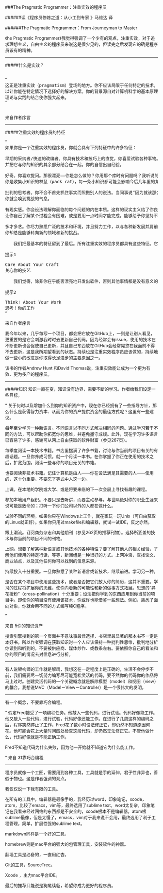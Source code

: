 ###The Pragmatic Programmer：注重实效的程序员

######读《程序员修炼之道：从小工到专家 》马维达 译

######The Pragmatic Programmer：From Journeyman to Master


《he Pragmatic Programmer》我觉得强调了一个少有的观点，注重实效，对于追求理想主义，自由主义的程序员来说这是很少见的，但读完之后发现它的确是程序员该有的精神。

-------------

#####什么是实效？
<pre>

“
这正是注重实效（pragmatism）登场的地方。你不应该局限于任何特定的技术，而是应该拥有足够广博的背景和经验基础，
以让你能在特定情况下选择好的解决方案。你的背景源自对计算机科学的基本原理的理解，而你的经验来自广泛的实际项目。
理论与实践的结合使你强大起来。
”

</pre>


来自作者序言

-------------

#####注重实效的程序员的特征



<pre>
“
如果你是一个注重实效的程序员，你就会具有下列特征中的许多特征：

早期的采纳者/快速的改编者。你具有技术和技巧上的直觉，你喜爱试验各种事物。给你一样新东西，你很快就能把握它，
并把它与你的知识的其余部分结合在一起。你的自信出自经验。

好奇。你喜欢提问。那很漂亮——你是怎么做的？你用那个库时有问题吗？我听说的这个BeOS是什么？符号链接是怎样实现的？
你是收集小知识的林鼠（pack rat），每一条小知识都可能会影响今后几年里的某项决策。

批判的思考者。你不会不首先抓住事实而照搬别人的说法。当同事说“因为就该那么做”或者供应商允诺为你的全部问题提供解决方案时，
你就会嗅到挑战的气息。

有现实感。你会设法理解你面临的每个问题的内在本质。这样的现实主义给了你良好的感知能力：事情有多困难，需要多长时间？
让你自己了解某个过程会有困难，或是要用一点时间才能完成，能够给予你坚持不懈的毅力。

多才多艺。你尽力熟悉广泛的技术和环境，并且努力工作，以与各种新发展并肩前行。尽管你现在的工作也许只要求你成为某方面的专才，
你却总是能够转向新的领域和新的挑战。

　　我们把最基本的特征留到了最后。所有注重实效的程序员都具有这些特征。它们基本得足以用提示的方式来陈述：
 
提示1
 
Care About Your Craft
关心你的技艺

　　我们觉得，除非你在乎能否漂亮地开发出软件，否则其他事情都是没有意义的。

提示2
 
Think! About Your Work
思考！你的工作
”
</pre>
来自作者序言


我今年以来，几乎每写一个项目，都会把它放在GitHub上，一则是让别人看见，更重要的是它会刺激我时时去更新自己代码，因为经常会有issue，使用的技术在不断更新也会促使自己更新，并且自己东西放在GitHub会经常晃悠在我面前不得不去更新，这是我所期望看到的状态。持续也是注重实效程序员应该做的，持续地做一些小的改进是你取得长足进步的主要原因之一。

该书的作者Andrew Hunt 和David Thomas说，注重实效能让成为一个更为有效、更为多产的程序员。


-------------

#####知识
知识一直在变，知识没有边界，需要不断的学习。作者给我们设定一些目标。

“
关于何时以及增加什么到你的知识资产中，现在你已经拥有了一些指导方针，那么什么是获得智力资本、从而为你的资产提供资金的最佳方式呢？这里有一些建议。
 
每年至少学习一种新语言。不同语言以不同方式解决相同的问题。通过学习若干不同的方法，可以帮助你拓宽你的思维，并避免墨守成规。此外，现在学习许多语言已容易了许多，感谢可从网上自由获取的软件财富（参见267页）。
       
每季度阅读一本技术书籍。书店里摆满了许多书籍，讨论与你当前的项目有关的有趣话题。一旦你养成习惯，就一个月读一本书。在你掌握了你正在使用的技术之后，扩宽范围，阅读一些与你的项目无关的书籍。
       
也要阅读非技术书籍。记住计算机是由人——你在设法满足其需要的人——使用的，这十分重要。不要忘了等式中人这一边。
       
上课。在本地的学院或大学、或是将要来临的下一次会展上寻找有趣的课程。
       
参加本地用户组织。不要只是去听讲，而要主动参与。与世隔绝对你的职业生涯来说可能是致命的；打听一下你们公司以外的人都在做什么。
       
试验不同的环境。如果你只在Windows上工作，就在家玩一玩Unix（可自由获取的Linux就正好）。如果你只用过makefile和编辑器，就试一试IDE，反之亦然。
       
跟上潮流。订阅商务杂志和其他期刊（参见262页的推荐刊物）。选择所涵盖的技术与你当前的项目不同的刊物。
       
上网。想要了解某种新语言或其他技术的各种特性？要了解其他人的相关经验，了解他们使用的特定行话，等等，新闻组是一种很好的方式。上网冲浪，查找论文、商业站点，以及其他任何你可以找到的信息来源。
 
持续投入十分重要。一旦你熟悉了某种新语言或新技术，继续前进。学习另一种。
    
是否在某个项目中使用这些技术，或者是否把它们放入你的简历，这并不重要。学习的过程将扩展你的思维，使你向着新的可能性和新的做事方式拓展。思想的“异花授粉”（cross-pollination）十分重要；设法把你学到的东西应用到你当前的项目中。即使你的项目没有使用该技术，你或许也能借鉴一些想法。例如，熟悉了面向对象，你就会用不同的方式编写纯C程序。

”

来自 5你的知识资产

搜索引擎搜到的第一个页面并不意味事最佳选择，书店里最显著的那本书不一定是本好书，所以作者强调在获取知识时一个人应该保持一种批判性思维，批判地分析你读到和听到的，不要被供应商、媒体炒作、或教条左右。要依照你自己的看法和你的项目的情况去对信息进行分析。

--------


有人说架构师的工作就是解耦，我想这在一定程度上是正确的，生活不会停步不前，我们需要尽一切努力编写尽可能宽松灵活的代码，要不然你的代码你的作品将马上过时。创建灵活代码的一个关键概念就是解除模型（model）和视图（view）的耦合，我想说MVC（Model－View－Controller）是一个很伟大的发明。

-------------

有一个概念，不要靠巧合编程。

“
假定Fred接受了一项编程任务。他敲入一些代码，进行试验。代码好像能工作。他又敲入一些代码，进行试验，代码好像还能工作。在进行了几周这样的编码之后，程序突然停止了工作，Fred花了数小时设法修正它，却仍然不知道原因何在。他可能会花上大量时间四处检查这段代码，却仍然无法修正它。不管他做什么，代码好像就是不能正确工作。

Fred不知道代码为什么失败，因为他一开始就不知道它为什么能工作。

”
来自 31靠巧合编程

-------------

程序员就像一个工匠，需要用到各种工具，工具就是手的延伸。君子性非异也，善假于物也。这是作者强调的观点。

我仅仅说一下我有限的工具。

在所有的工具中，编辑器是最像手的，我经历过word，印象笔记，xcode，atom，比较了emacs，vim等，最终选用了sublime text，word太复杂，印象笔记在我看来经过网络的东西都是不安全的，xcode根本不是编辑器，atom根sublime最像，但是太慢了，emacs，vim对于我来说不会用，最终选用了利于工程管理，简单，扩展性强的sublime text。

markdown同样是一个好的工具。

homebrew则是mac平台的强大的包管理工具，安装软件的神器。

翻墙工具是必备的，一直用红杏。

Git的工具，SourceTree。

Xcode ，主力mac平台IDE。


最后的推荐只能说是狗尾续貂，希望你成为更好的程序员。






